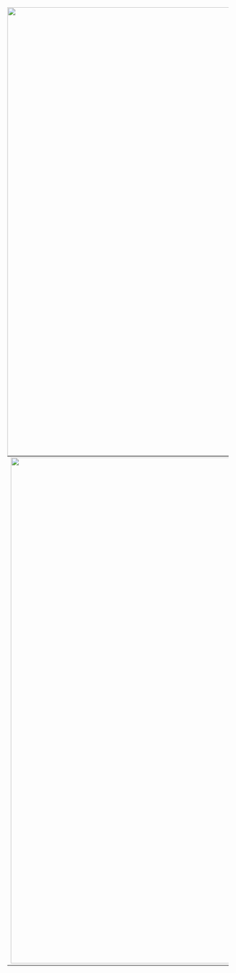 <img src="https://steemitimages.com/DQmbaedeTrFuED61jDHAqmZRv2VeX3tWA6pyBi4zoR5T26o/helloworld.gif" align="left" height="" width="1020" />  
  

<br/>  

<table><tr><td valign="top" width="50%">

<img src="https://github-readme-stats.vercel.app/api?username=Hallssss&show_icons=true&theme=chartreuse-dark&count_private=true&hide_border=true" align="left" width="1150" />

</td><td valign="top" width="50%">

<img src="https://github-readme-stats.vercel.app/api/top-langs/?username=set&theme=chartreuse-dark&hide_border=true&count_private=true&layout=compact" align="left" width="930" />

</td></tr></table>
<br />
